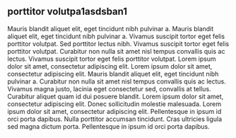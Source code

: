## porttitor volutpa1asdsban1

Mauris blandit aliquet elit, eget tincidunt nibh pulvinar a. Mauris blandit aliquet elit, eget tincidunt nibh pulvinar a. Vivamus suscipit tortor eget felis porttitor volutpat. Sed porttitor lectus nibh. Vivamus suscipit tortor eget felis porttitor volutpat. Curabitur non nulla sit amet nisl tempus convallis quis ac lectus. Vivamus suscipit tortor eget felis porttitor volutpat. Lorem ipsum dolor sit amet, consectetur adipiscing elit. Lorem ipsum dolor sit amet, consectetur adipiscing elit. Mauris blandit aliquet elit, eget tincidunt nibh pulvinar a. Curabitur non nulla sit amet nisl tempus convallis quis ac lectus. Vivamus magna justo, lacinia eget consectetur sed, convallis at tellus. Curabitur aliquet quam id dui posuere blandit. Lorem ipsum dolor sit amet, consectetur adipiscing elit. Donec sollicitudin molestie malesuada. Lorem ipsum dolor sit amet, consectetur adipiscing elit. Pellentesque in ipsum id orci porta dapibus. Nulla porttitor accumsan tincidunt. Cras ultricies ligula sed magna dictum porta. Pellentesque in ipsum id orci porta dapibus.